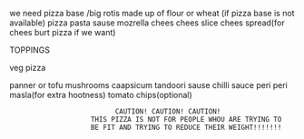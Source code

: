 we need pizza base /big rotis made up of flour or wheat (if pizza base is not available)
pizza pasta sause
mozrella chees 
chees slice
chees spread(for chees burt pizza if we want)



TOPPINGS

veg pizza

panner or tofu
mushrooms
caapsicum
tandoori sause
chilli sauce
peri peri masla(for extra hootness)
tomato
chips(optional)










                              CAUTION! CAUTION! CAUTION!
                        THIS PIZZA IS NOT FOR PEOPLE WHOU ARE TRYING TO
                        BE FIT AND TRYING TO REDUCE THEIR WEIGHT!!!!!!!


